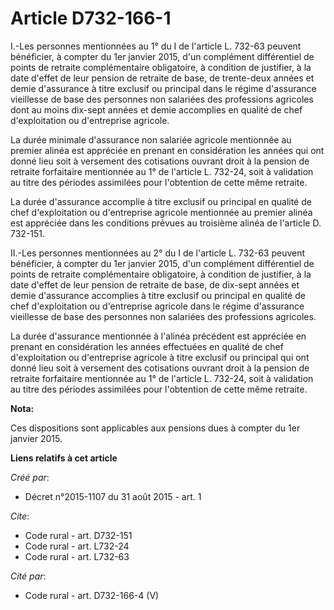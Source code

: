 # Article D732-166-1

I.-Les personnes mentionnées au 1° du I de l'article L. 732-63 peuvent bénéficier, à compter du 1er janvier 2015, d'un
complément différentiel de points de retraite complémentaire obligatoire, à condition de justifier, à la date d'effet de leur
pension de retraite de base, de trente-deux années et demie d'assurance à titre exclusif ou principal dans le régime
d'assurance vieillesse de base des personnes non salariées des professions agricoles dont au moins dix-sept années et demie
accomplies en qualité de chef d'exploitation ou d'entreprise agricole. 

La durée minimale d'assurance non salariée agricole mentionnée au premier alinéa est appréciée en prenant en considération
les années qui ont donné lieu soit à versement des cotisations ouvrant droit à la pension de retraite forfaitaire mentionnée
au 1° de l'article L. 732-24, soit à validation au titre des périodes assimilées pour l'obtention de cette même retraite. 

La durée d'assurance accomplie à titre exclusif ou principal en qualité de chef d'exploitation ou d'entreprise agricole
mentionnée au premier alinéa est appréciée dans les conditions prévues au troisième alinéa de l'article D. 732-151. 

II.-Les personnes mentionnées au 2° du I de l'article L. 732-63 peuvent bénéficier, à compter du 1er janvier 2015, d'un
complément différentiel de points de retraite complémentaire obligatoire, à condition de justifier, à la date d'effet de leur
pension de retraite de base, de dix-sept années et demie d'assurance accomplies à titre exclusif ou principal en qualité de
chef d'exploitation ou d'entreprise agricole dans le régime d'assurance vieillesse de base des personnes non salariées des
professions agricoles. 

La durée d'assurance mentionnée à l'alinéa précédent est appréciée en prenant en considération les années effectuées en
qualité de chef d'exploitation ou d'entreprise agricole à titre exclusif ou principal qui ont donné lieu soit à versement des
cotisations ouvrant droit à la pension de retraite forfaitaire mentionnée au 1° de l'article L. 732-24, soit à validation au
titre des périodes assimilées pour l'obtention de cette même retraite.

**Nota:**

Ces dispositions sont applicables aux pensions dues à compter du 1er janvier 2015.

**Liens relatifs à cet article**

_Créé par_:

  - Décret n°2015-1107 du 31 août 2015 - art. 1

_Cite_:

  - Code rural - art. D732-151
  - Code rural - art. L732-24
  - Code rural - art. L732-63

_Cité par_:

  - Code rural - art. D732-166-4 (V)
